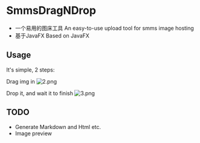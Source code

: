 # SmmsDragNDrop
* 一个易用的图床工具 An easy-to-use upload tool for smms image hosting
* 基于JavaFX Based on JavaFX

## Usage

It's simple, 2 steps:

Drag img in
![2.png](https://i.loli.net/2018/05/22/5b03d47e001a2.png)

Drop it, and wait it to finish
![3.png](https://i.loli.net/2018/05/22/5b03d47cf4065.png)


## TODO
* Generate Markdown and Html etc.
* Image preview


